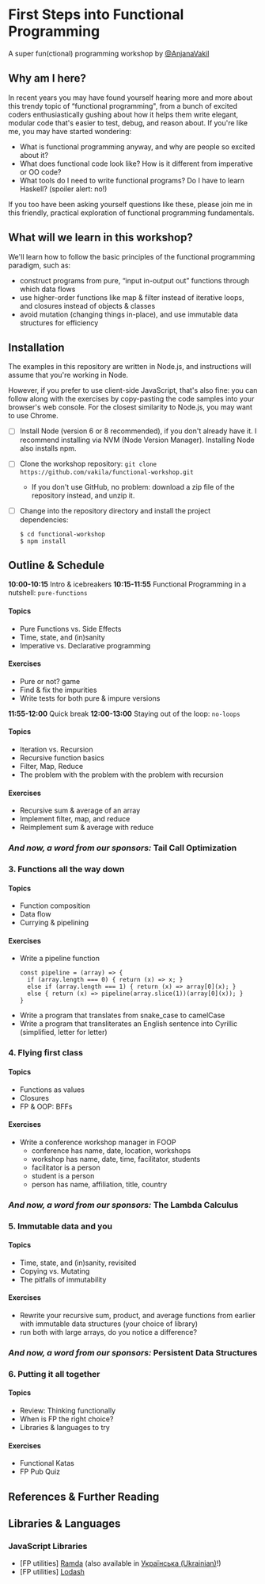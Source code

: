 # First Steps into Functional Programming
A super fun(ctional) programming workshop by [@AnjanaVakil](https://twitter.com/AnjanaVakil)

## Why am I here?

In recent years you may have found yourself hearing more and more about this trendy topic of “functional programming", from a bunch of excited coders enthusiastically gushing about how it helps them write elegant, modular code that's easier to test, debug, and reason about. If you're like me, you may have started wondering:

- What is functional programming anyway, and why are people so excited about it?
- What does functional code look like? How is it different from imperative or OO code?
- What tools do I need to write functional programs? Do I have to learn Haskell? (spoiler alert: no!)

If you too have been asking yourself questions like these, please join me in this friendly, practical exploration of functional programming fundamentals.

## What will we learn in this workshop?

We'll learn how to follow the basic principles of the functional programming paradigm, such as:
- construct programs from pure, “input in-output out” functions through which data flows
- use higher-order functions like map & filter instead of iterative loops, and closures instead of objects & classes
- avoid mutation (changing things in-place), and use immutable data structures for efficiency


## Installation

The examples in this repository are written in Node.js, and instructions will assume that you're working in Node.

However, if you prefer to use client-side JavaScript, that's also fine: you can follow along with the exercises by copy-pasting the code samples into your browser's web console. For the closest similarity to Node.js, you may want to use Chrome.

- [ ] Install Node (version 6 or 8 recommended), if you don't already have it. I recommend installing via NVM (Node Version Manager). Installing Node also installs npm.
- [ ] Clone the workshop repository: `git clone https://github.com/vakila/functional-workshop.git`
  - If you don't use GitHub, no problem: download a zip file of the repository instead, and unzip it.
- [ ] Change into the repository directory and install the project dependencies:
  ```
  $ cd functional-workshop
  $ npm install
  ```





## Outline & Schedule


**10:00-10:15** Intro & icebreakers
**10:15-11:55** Functional Programming in a nutshell: `pure-functions`

#### Topics
  - Pure Functions vs. Side Effects
  - Time, state, and (in)sanity
  - Imperative vs. Declarative programming

#### Exercises
- Pure or not? game
- Find & fix the impurities
- Write tests for both pure & impure versions

**11:55-12:00** Quick break
**12:00-13:00** Staying out of the loop: `no-loops`

#### Topics
- Iteration vs. Recursion
- Recursive function basics
- Filter, Map, Reduce
- The problem with the problem with the problem with recursion

#### Exercises
- Recursive sum & average of an array
- Implement filter, map, and reduce
- Reimplement sum & average with reduce

### _And now, a word from our sponsors:_ Tail Call Optimization

### 3. Functions all the way down
#### Topics
  - Function composition
  - Data flow
  - Currying & pipelining

#### Exercises
- Write a pipeline function
  ```
  const pipeline = (array) => {
    if (array.length === 0) { return (x) => x; }
    else if (array.length === 1) { return (x) => array[0](x); }
    else { return (x) => pipeline(array.slice(1))(array[0](x)); }
  }
  ```
- Write a program that translates from snake_case to camelCase
- Write a program that transliterates an English sentence into Cyrillic (simplified, letter for letter)

### 4. Flying first class
#### Topics
  - Functions as values
  - Closures
  - FP & OOP: BFFs

#### Exercises
- Write a conference workshop manager in FOOP
  - conference has name, date, location, workshops
  - workshop has name, date, time, facilitator, students
  - facilitator is a person
  - student is a person
  - person has name, affiliation, title, country

### _And now, a word from our sponsors:_ The Lambda Calculus

### 5. Immutable data and you
#### Topics
  - Time, state, and (in)sanity, revisited
  - Copying vs. Mutating
  - The pitfalls of immutability

#### Exercises
- Rewrite your recursive sum, product, and average functions from earlier with immutable data structures (your choice of library)
- run both with large arrays, do you notice a difference?

### _And now, a word from our sponsors:_ Persistent Data Structures

### 6. Putting it all together
#### Topics
- Review: Thinking functionally
- When is FP the right choice?
- Libraries & languages to try

#### Exercises
- Functional Katas
- FP Pub Quiz



## References & Further Reading

## Libraries & Languages

### JavaScript Libraries

- [FP utilities] [Ramda](https://ramdajs.com/) (also available in [Українська (Ukrainian)](https://github.com/ivanzusko/ramda)!)
- [FP utilities] [Lodash](https://lodash.com/)
